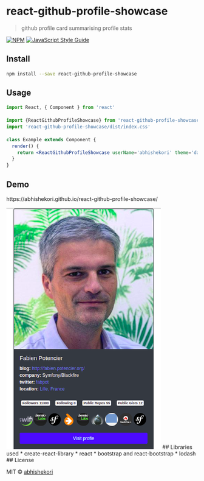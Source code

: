 # react-github-profile-showcase

> github profile card summarising profile stats

[![NPM](https://img.shields.io/npm/v/react-github-profile-showcase.svg)](https://www.npmjs.com/package/react-github-profile-showcase) [![JavaScript Style Guide](https://img.shields.io/badge/code_style-standard-brightgreen.svg)](https://standardjs.com)

## Install

```bash
npm install --save react-github-profile-showcase
```

## Usage

```jsx
import React, { Component } from 'react'

import {ReactGithubProfileShowcase} from 'react-github-profile-showcase'
import 'react-github-profile-showcase/dist/index.css'

class Example extends Component {
  render() {
    return <ReactGithubProfileShowcase userName='abhishekori' theme='dark' />
  }
}
```

## Demo
<p>https://abhishekori.github.io/react-github-profile-showcase/</p>
<img src='./example/public/react-github-profile-eg.png'>
## Libraries used
* create-react-library
* react
* bootstrap and react-bootstrap
* lodash
## License

MIT © [abhishekori](https://github.com/abhishekori)
